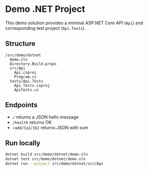# Demo .NET Project

This demo solution provides a minimal ASP.NET Core API (`Api`) and corresponding test project (`Api.Tests`).

## Structure
```
/src/demo/dotnet
  demo.sln
  Directory.Build.props
  src/Api
    Api.csproj
    Program.cs
  tests/Api.Tests
    Api.Tests.csproj
    ApiTests.cs
```

## Endpoints
- `/` returns a JSON hello message
- `/health` returns OK
- `/add/{a}/{b}` returns JSON with sum

## Run locally
```bash
dotnet build src/demo/dotnet/demo.sln
dotnet test src/demo/dotnet/demo.sln
dotnet run --project src/demo/dotnet/src/Api
```
